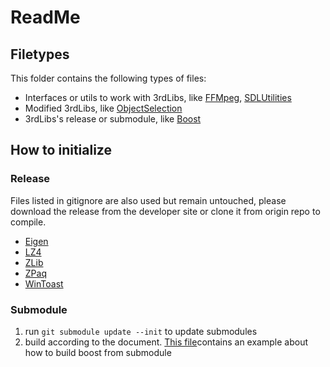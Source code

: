 # ReadMe

## Filetypes

This folder contains the following types of files:

- Interfaces or utils to work with 3rdLibs, like [FFMpeg](https://github.com/defisym/OpenFusionExamples/blob/master/Extensions/_3rdLib/FFMpeg.h), [SDLUtilities](https://github.com/defisym/OpenFusionExamples/blob/master/Extensions/_3rdLib/SDLUtilities.h)
- Modified 3rdLibs, like [ObjectSelection](https://github.com/defisym/OpenFusionExamples/blob/master/Extensions/_3rdLib/ObjectSelection.h)
- 3rdLibs's release or submodule, like [Boost](https://github.com/defisym/OpenFusionExamples/blob/master/Extensions/_3rdLib/FFMpeg.h)

## How to initialize

### Release

Files listed in gitignore are also used but remain untouched, please download the release from the developer site or clone it from origin repo to compile.

- [Eigen](https://eigen.tuxfamily.org/dox/)
- [LZ4](https://github.com/lz4/lz4)
- [ZLib](https://zlib.net/)
- [ZPaq](https://github.com/zpaq/zpaq)
- [WinToast](https://github.com/mohabouje/WinToast)

### Submodule

1. run `git submodule update --init` to update submodules
2. build according to the document. [This file](https://github.com/defisym/OpenFusionExamples/blob/master/Extensions/ReadMe.md)contains an example about how to build boost from submodule